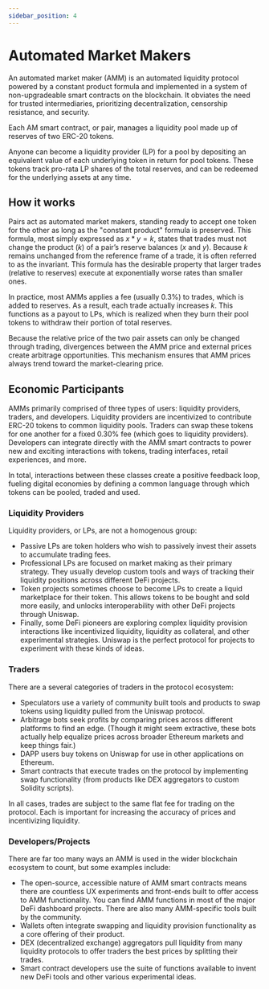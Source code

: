 ```yaml
---
sidebar_position: 4
---
```


# Automated Market Makers

An automated market maker (AMM) is an automated liquidity protocol powered by a constant product formula and implemented in a system of non-upgradeable smart contracts on the blockchain. It obviates the need for trusted intermediaries, prioritizing decentralization, censorship resistance, and security.

Each AM smart contract, or pair, manages a liquidity pool made up of reserves of two ERC-20 tokens.

Anyone can become a liquidity provider (LP) for a pool by depositing an equivalent value of each underlying token in return for pool tokens. These tokens track pro-rata LP shares of the total reserves, and can be redeemed for the underlying assets at any time.


## How it works

Pairs act as automated market makers, standing ready to accept one token for the other as long as the "constant product" formula is preserved. This formula, most simply expressed as $x * y = k$, states that trades must not change the product ($k$) of a pair’s reserve balances ($x$ and $y$). Because $k$ remains unchanged from the reference frame of a trade, it is often referred to as the invariant. This formula has the desirable property that larger trades (relative to reserves) execute at exponentially worse rates than smaller ones.

In practice, most AMMs applies a fee (usually 0.3%) to trades, which is added to reserves. As a result, each trade actually increases $k$. This functions as a payout to LPs, which is realized when they burn their pool tokens to withdraw their portion of total reserves.

Because the relative price of the two pair assets can only be changed through trading, divergences between the AMM price and external prices create arbitrage opportunities. This mechanism ensures that AMM prices always trend toward the market-clearing price.

## Economic Participants

AMMs primarily comprised of three types of users: liquidity providers, traders, and developers. Liquidity providers are incentivized to contribute ERC-20 tokens to common liquidity pools. Traders can swap these tokens for one another for a fixed 0.30% fee (which goes to liquidity providers). Developers can integrate directly with the AMM smart contracts to power new and exciting interactions with tokens, trading interfaces, retail experiences, and more.

In total, interactions between these classes create a positive feedback loop, fueling digital economies by defining a common language through which tokens can be pooled, traded and used.

### Liquidity Providers

Liquidity providers, or LPs, are not a homogenous group:

* Passive LPs are token holders who wish to passively invest their assets to accumulate trading fees.
* Professional LPs are focused on market making as their primary strategy. They usually develop custom tools and ways of tracking their liquidity positions across different DeFi projects.
* Token projects sometimes choose to become LPs to create a liquid marketplace for their token. This allows tokens to be bought and sold more easily, and unlocks interoperability with other DeFi projects through Uniswap.
* Finally, some DeFi pioneers are exploring complex liquidity provision interactions like incentivized liquidity, liquidity as collateral, and other experimental strategies. Uniswap is the perfect protocol for projects to experiment with these kinds of ideas.

### Traders

There are a several categories of traders in the protocol ecosystem:

* Speculators use a variety of community built tools and products to swap tokens using liquidity pulled from the Uniswap protocol.
* Arbitrage bots seek profits by comparing prices across different platforms to find an edge. (Though it might seem extractive, these bots actually help equalize prices across broader Ethereum markets and keep things fair.)
* DAPP users buy tokens on Uniswap for use in other applications on Ethereum.
* Smart contracts that execute trades on the protocol by implementing swap functionality (from products like DEX aggregators to custom Solidity scripts).

In all cases, trades are subject to the same flat fee for trading on the protocol. Each is important for increasing the accuracy of prices and incentivizing liquidity.

### Developers/Projects

There are far too many ways an AMM is used in the wider blockchain ecosystem to count, but some examples include:

* The open-source, accessible nature of AMM smart contracts means there are countless UX experiments and front-ends built to offer access to AMM functionality. You can find AMM functions in most of the major DeFi dashboard projects. There are also many AMM-specific tools built by the community.
* Wallets often integrate swapping and liquidity provision functionality as a core offering of their product.
* DEX (decentralized exchange) aggregators pull liquidity from many liquidity protocols to offer traders the best prices by splitting their trades.
* Smart contract developers use the suite of functions available to invent new DeFi tools and other various experimental ideas.
